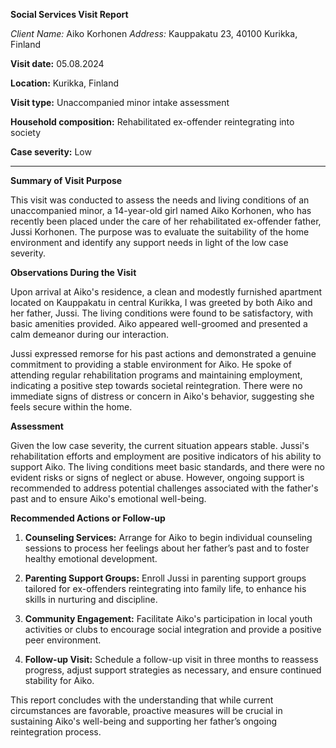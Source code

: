 **Social Services Visit Report**

*Client Name:* Aiko Korhonen
*Address:* Kauppakatu 23, 40100 Kurikka, Finland

**Visit date:** 05.08.2024

**Location:** Kurikka, Finland

**Visit type:** Unaccompanied minor intake assessment

**Household composition:** Rehabilitated ex-offender reintegrating into society

**Case severity:** Low

---

**Summary of Visit Purpose**

This visit was conducted to assess the needs and living conditions of an unaccompanied minor, a 14-year-old girl named Aiko Korhonen, who has recently been placed under the care of her rehabilitated ex-offender father, Jussi Korhonen. The purpose was to evaluate the suitability of the home environment and identify any support needs in light of the low case severity.

**Observations During the Visit**

Upon arrival at Aiko's residence, a clean and modestly furnished apartment located on Kauppakatu in central Kurikka, I was greeted by both Aiko and her father, Jussi. The living conditions were found to be satisfactory, with basic amenities provided. Aiko appeared well-groomed and presented a calm demeanor during our interaction.

Jussi expressed remorse for his past actions and demonstrated a genuine commitment to providing a stable environment for Aiko. He spoke of attending regular rehabilitation programs and maintaining employment, indicating a positive step towards societal reintegration. There were no immediate signs of distress or concern in Aiko's behavior, suggesting she feels secure within the home.

**Assessment**

Given the low case severity, the current situation appears stable. Jussi's rehabilitation efforts and employment are positive indicators of his ability to support Aiko. The living conditions meet basic standards, and there were no evident risks or signs of neglect or abuse. However, ongoing support is recommended to address potential challenges associated with the father's past and to ensure Aiko's emotional well-being.

**Recommended Actions or Follow-up**

1. **Counseling Services:** Arrange for Aiko to begin individual counseling sessions to process her feelings about her father’s past and to foster healthy emotional development.

2. **Parenting Support Groups:** Enroll Jussi in parenting support groups tailored for ex-offenders reintegrating into family life, to enhance his skills in nurturing and discipline.

3. **Community Engagement:** Facilitate Aiko's participation in local youth activities or clubs to encourage social integration and provide a positive peer environment.

4. **Follow-up Visit:** Schedule a follow-up visit in three months to reassess progress, adjust support strategies as necessary, and ensure continued stability for Aiko.

This report concludes with the understanding that while current circumstances are favorable, proactive measures will be crucial in sustaining Aiko's well-being and supporting her father’s ongoing reintegration process.